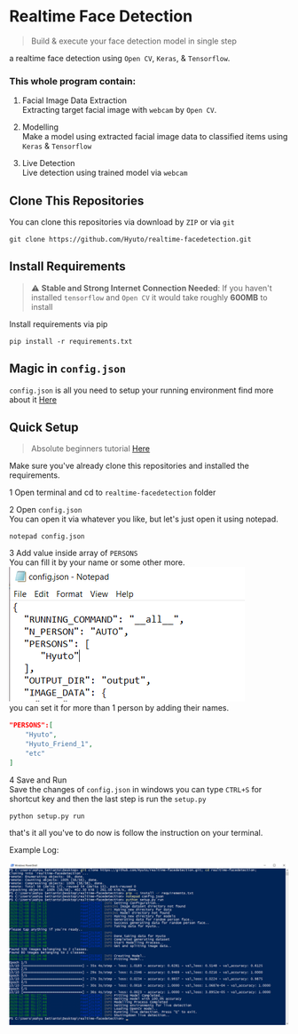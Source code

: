 # Realtime Face Detection

> Build & execute your face detection model in single step

a realtime face detection using `Open CV`, `Keras`, & `Tensorflow`. 

### This whole program contain:

1. Facial Image Data Extraction<br>
Extracting target facial image with `webcam` by `Open CV`.
![]()

1. Modelling<br>
Make a model using extracted facial image data to classified items using `Keras` & `Tensorflow`

1. Live Detection<br>
Live detection using trained model via `webcam`

## Clone This Repositories

You can clone this repositories via download by `ZIP` or via `git`

```
git clone https://github.com/Hyuto/realtime-facedetection.git
```

## Install Requirements

> :warning: **Stable and Strong Internet Connection Needed**: If you haven't installed `tensorflow` and `Open CV` it would take roughly **600MB** to install

Install requirements via pip

```
pip install -r requirements.txt
```

## Magic in `config.json`

`config.json` is all you need to setup your running environment find more about it [Here](https://github.com/Hyuto/realtime-facedetection/wiki/Magic-config.json) 

## Quick Setup

> Absolute beginners tutorial [Here](https://github.com/Hyuto/realtime-facedetection/wiki/For-Absolute-Beginners)

Make sure you've already clone this repositories and installed the requirements. 

1 Open terminal and cd to `realtime-facedetection` folder

2 Open `config.json`<br>
You can open it via whatever you like, but let's just open it using notepad.

```
notepad config.json
```

3 Add value inside array of `PERSONS`<br>
You can fill it by your name or some other more.<br>
![Set PERSONS name](static/set%20person%20name.png)<br>
you can set it for more than 1 person by adding their names.

```json
"PERSONS":[
    "Hyuto",
    "Hyuto_Friend_1",
    "etc"
]
```

4 Save and Run<br>
Save the changes of `config.json` in windows you can type `CTRL+S` for shortcut key and then the last step is run the `setup.py`

```
python setup.py run
```

that's it all you've to do now is follow the instruction on your terminal.

Example Log:

![Example Log](static/Example%20Log.png)
